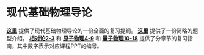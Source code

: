# 现代基础物理导论
**[这里](https://github.com/ShaoXueZu/XJTU-Young-Gifted-Program-Study-group/blob/main/%E8%AF%BE%E7%A8%8B%E8%B5%84%E6%96%99/%E7%8E%B0%E4%BB%A3%E7%89%A9%E7%90%86%E5%9F%BA%E7%A1%80%E5%AF%BC%E8%AE%BA/Yang%20%26%20Liu%EF%BC%9A%E7%89%A9%E7%90%86%E5%A4%8D%E4%B9%A0%E6%8F%90%E7%BA%B2.pdf)** 提供了现代基础物理导论的一份全面的复习提纲。
**[这里](https://github.com/ShaoXueZu/XJTU-Young-Gifted-Program-Study-group/blob/main/%E8%AF%BE%E7%A8%8B%E8%B5%84%E6%96%99/%E7%8E%B0%E4%BB%A3%E7%89%A9%E7%90%86%E5%9F%BA%E7%A1%80%E5%AF%BC%E8%AE%BA/%E7%8E%B0%E4%BB%A3%E7%89%A9%E7%90%86%E5%9F%BA%E7%A1%80%E5%AF%BC%E8%AE%BA-%E9%A2%98%E5%9E%8B.pdf)** 提供了一份简略的题型介绍。
**[相对论2-3](https://github.com/ShaoXueZu/XJTU-Young-Gifted-Program-Study-group/blob/main/%E8%AF%BE%E7%A8%8B%E8%B5%84%E6%96%99/%E7%8E%B0%E4%BB%A3%E7%89%A9%E7%90%86%E5%9F%BA%E7%A1%80%E5%AF%BC%E8%AE%BA/%E7%9B%B8%E5%AF%B9%E8%AE%BA2-3%E6%9C%80%E7%BB%88%E7%89%88.pdf)** 和 **[原子物理4-9](https://github.com/ShaoXueZu/XJTU-Young-Gifted-Program-Study-group/blob/main/%E8%AF%BE%E7%A8%8B%E8%B5%84%E6%96%99/%E7%8E%B0%E4%BB%A3%E7%89%A9%E7%90%86%E5%9F%BA%E7%A1%80%E5%AF%BC%E8%AE%BA/%E5%8E%9F%E5%AD%90%E7%89%A9%E7%90%864-9%E6%9C%80%E7%BB%88%E7%89%88.pdf)** 和 **[量子物理10-18](https://github.com/ShaoXueZu/XJTU-Young-Gifted-Program-Study-group/blob/main/%E8%AF%BE%E7%A8%8B%E8%B5%84%E6%96%99/%E7%8E%B0%E4%BB%A3%E7%89%A9%E7%90%86%E5%9F%BA%E7%A1%80%E5%AF%BC%E8%AE%BA/%E9%87%8F%E5%AD%90%E7%89%A9%E7%90%86PPT10-18%E6%9C%80%E7%BB%88%E7%89%88.pdf)** 提供了分章节的复习指南，其中数字表示对应课程PPT的编号。